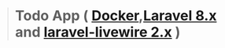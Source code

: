 > # Todo App ( [Docker](https://docs.docker.com/get-started/),[Laravel 8.x](https://laravel.com/docs/8.x) and [laravel-livewire 2.x](https://laravel-livewire.com/docs/2.x/quickstart) )
